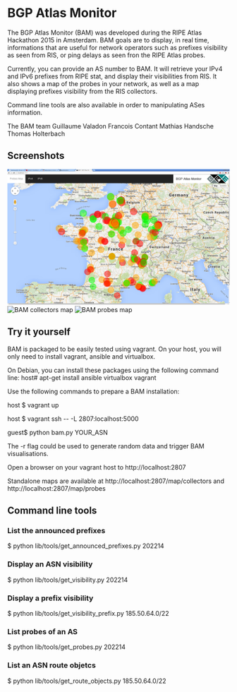 # BGP Atlas Monitor

The BGP Atlas Monitor (BAM) was developed during the RIPE Atlas Hackathon 2015
in Amsterdam. BAM goals are to display, in real time, informations that are
useful for network operators such as prefixes visibility as seen from RIS, or
ping delays as seen fron the RIPE Atlas probes.

Currently, you can provide an AS number to BAM. It will retrieve your IPv4 and
IPv6 prefixes from RIPE stat, and display their visibilities from RIS. It also
shows a map of the probes in your network, as well as a map displaying prefixes
visibility from the RIS collectors.

Command line tools are also available in order to manipulating ASes information.

The BAM team
  Guillaume Valadon
  Francois Contant
  Mathias Handsche
  Thomas Holterbach


## Screenshots

![BAM index page](https://raw.githubusercontent.com/guedou/bam/master/data/screenshots/bam_index.png)
![BAM collectors map](https://raw.githubusercontent.com/guedou/bam/master/data/screenshots/bam_maps_collecors.png)
![BAM probes map](https://raw.githubusercontent.com/guedou/bam/master/data/screenshots/bam_maps_collecors.png)

## Try it yourself 

BAM is packaged to be easily tested using vagrant. On your host, you will only
need to install vagrant, ansible and virtualbox.

On Debian, you can install these packages using the following command line:
host# apt-get install ansible virtualbox vagrant

Use the following commands to prepare a BAM installation:

host $ vagrant up

host $ vagrant ssh -- -L 2807:localhost:5000

guest$ python bam.py YOUR_ASN

The -r flag could be used to generate random data and trigger BAM
visualisations.

Open a browser on your vagrant host to http://localhost:2807

Standalone maps are available at http://localhost:2807/map/collectors and
http://localhost:2807/map/probes

## Command line tools

### List the announced prefixes
$ python lib/tools/get_announced_prefixes.py 202214

### Display an ASN visibility
$ python lib/tools/get_visibility.py 202214

### Display a prefix visibility
$ python lib/tools/get_visibility_prefix.py 185.50.64.0/22

### List probes of an AS
$ python lib/tools/get_probes.py 202214

### List an ASN route objetcs
$ python lib/tools/get_route_objects.py 185.50.64.0/22

